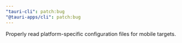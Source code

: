 ```yaml
---
"tauri-cli": patch:bug
"@tauri-apps/cli": patch:bug
---
```


Properly read platform-specific configuration files for mobile targets.

